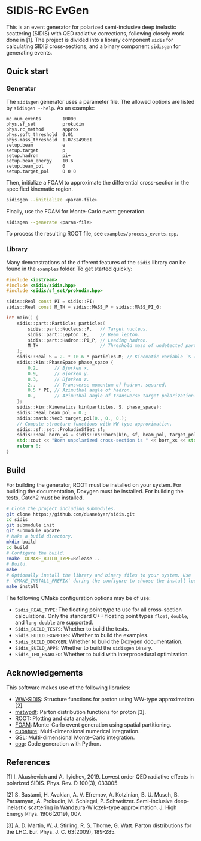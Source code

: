# SIDIS-RC EvGen

This is an event generator for polarized semi-inclusive deep inelastic
scattering (SIDIS) with QED radiative corrections, following closely work done
in [1]. The project is divided into a library component `sidis` for calculating
SIDIS cross-sections, and a binary component `sidisgen` for generating events.

## Quick start

### Generator

The `sidisgen` generator uses a parameter file. The allowed options are listed
by `sidisgen --help`. As an example:

```csv
mc.num_events        10000
phys.sf_set          prokudin
phys.rc_method       approx
phys.soft_threshold  0.01
phys.mass_threshold  1.073249081
setup.beam           e
setup.target         p
setup.hadron         pi+
setup.beam_energy    10.6
setup.beam_pol       0
setup.target_pol     0 0 0
```

Then, initialize a FOAM to approximate the differential cross-section in the
specified kinematic region.

```bash
sidisgen --initialize <param-file>
```

Finally, use the FOAM for Monte-Carlo event generation.

```bash
sidisgen --generate <param-file>
```

To process the resulting ROOT file, see `examples/process_events.cpp`.

### Library

Many demonstrations of the different features of the `sidis` library can be
found in the `examples` folder. To get started quickly:

```cpp
#include <iostream>
#include <sidis/sidis.hpp>
#include <sidis/sf_set/prokudin.hpp>

sidis::Real const PI = sidis::PI;
sidis::Real const M_TH = sidis::MASS_P + sidis::MASS_PI_0;

int main() {
	sidis::part::Particles particles(
		sidis::part::Nucleus::P,   // Target nucleus.
		sidis::part::Lepton::E,    // Beam lepton.
		sidis::part::Hadron::PI_P, // Leading hadron.
		M_TH                       // Threshold mass of undetected part.
	);
	sidis::Real S = 2. * 10.6 * particles.M; // Kinematic variable `S = 2 p k1`.
	sidis::kin::PhaseSpace phase_space {
		0.2,      // Bjorken x.
		0.9,      // Bjorken y.
		0.3,      // Bjorken z.
		2.,       // Transverse momentum of hadron, squared.
		0.5 * PI, // Azimuthal angle of hadron.
		0.,       // Azimuthal angle of transverse target polarization.
	};
	sidis::kin::Kinematics kin(particles, S, phase_space);
	sidis::Real beam_pol = 0.;
	sidis::math::Vec3 target_pol(0., 0., 0.);
	// Compute structure functions with WW-type approximation.
	sidis::sf::set::ProkudinSfSet sf;
	sidis::Real born_xs = sidis::xs::born(kin, sf, beam_pol, target_pol);
	std::cout << "Born unpolarized cross-section is " << born_xs << std::endl;
	return 0;
}
```

## Build

For building the generator, ROOT must be installed on your system. For building
the documentation, Doxygen must be installed. For building the tests, Catch2
must be installed.

```bash
# Clone the project including submodules.
git clone https://github.com/duanebyer/sidis.git
cd sidis
git submodule init
git submodule update
# Make a build directory.
mkdir build
cd build
# Configure the build.
cmake -DCMAKE_BUILD_TYPE=Release ..
# Build.
make
# Optionally install the library and binary files to your system. Use
# `CMAKE_INSTALL_PREFIX` during the configure to choose the install location.
make install
```

The following CMake configuration options may be of use:
* `Sidis_REAL_TYPE`: The floating point type to use for all cross-section
  calculations. Only the standard C++ floating point types `float`, `double`,
  and `long double` are supported.
* `Sidis_BUILD_TESTS`: Whether to build the tests.
* `Sidis_BUILD_EXAMPLES`: Whether to build the examples.
* `Sidis_BUILD_DOXYGEN`: Whether to build the Doxygen documentation.
* `Sidis_BUILD_APPS`: Whether to build the `sidisgen` binary.
* `Sidis_IPO_ENABLED`: Whether to build with interprocedural optimization.

## Acknowledgements

This software makes use of the following libraries:
* [WW-SIDIS](https://github.com/prokudin/WW-SIDIS): Structure functions for
  proton using WW-type approximation [2].
* [mstwpdf](https://mstwpdf.hepforge.org/): Parton distribution functions for
  proton [3].
* [ROOT](https://root.cern/): Plotting and data analysis.
* [FOAM](http://jadach.web.cern.ch/jadach/Foam/Index.html): Monte-Carlo event
  generation using spatial partitioning.
* [cubature](https://github.com/stevengj/cubature): Multi-dimensional numerical
  integration.
* [GSL](https://www.gnu.org/software/gsl/): Multi-dimensional Monte-Carlo
  integration.
* [cog](https://nedbatchelder.com/code/cog/): Code generation with Python.

## References

[1] I. Akushevich and A. Ilyichev, 2019. Lowest order QED radiative effects in
    polarized SIDIS. Phys. Rev. D 100(3), 033005.

[2] S. Bastami, H. Avakian, A. V. Efremov, A. Kotzinian, B. U. Musch, B.
    Parsamyan, A. Prokudin, M. Schlegel, P. Schweitzer. Semi-inclusive deep-
	inelastic scattering in Wandzura-Wilczek-type approximation. J. High Energy
	Phys. 1906(2019), 007.

[3] A. D. Martin, W. J. Stirling, R. S. Thorne, G. Watt. Parton distributions
    for the LHC. Eur. Phys. J. C. 63(2009), 189-285.


